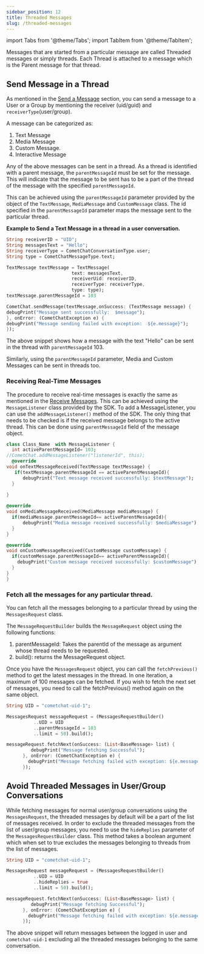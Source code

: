 ```yaml
---
sidebar_position: 12
title: Threaded Messages
slug: /threaded-messages
---
```


import Tabs from '@theme/Tabs';
import TabItem from '@theme/TabItem';

Messages that are started from a particular message are called Threaded messages or simply threads.
Each Thread is attached to a message which is the Parent message for that thread.

## Send Message in a Thread

As mentioned in the [Send a Message](send-message) section, you can send a message to a User or a Group by mentioning the receiver (uid/guid) and  `receiverType`(user/group).

A message can be categorized as:

1. Text Message
2. Media Message
3. Custom Message.
4. Interactive Message

Any of the above messages can be sent in a thread. As a thread is identified with a parent message, the `parentMessageId` must be set for the message. This will indicate that the message to be sent has to be a part of the thread of the message with the specified `parentMessageId`.

This can be achieved using the `parentMessageId` parameter provided by the object of the `TextMessage`, `MediaMessage` and `CustomMessage` class. The id specified in the `parentMessageId` parameter maps the message sent to the particular thread.

**Example to Send a Text Message in a thread in a user conversation.**

<Tabs>
<TabItem value="Dart" label="Dart">

  ```dart
String receiverID = "UID";
String messagesText = "Hello";
String receiverType = CometChatConversationType.user;
String type = CometChatMessageType.text; 

TextMessage textMessage = TextMessage(
                          text: messagesText,
                          receiverUid: receiverID,
                          receiverType: receiverType,
                          type: type);
textMessage.parentMessageId = 103

CometChat.sendMessage(textMessage,onSuccess: (TextMessage message) {
  debugPrint("Message sent successfully:  $message");
}, onError: (CometChatException e) {
  debugPrint("Message sending failed with exception:  ${e.message}");
});
  ```
</TabItem>
</Tabs>


The above snippet shows how a message with the text "Hello" can be sent in the thread with `parentMessageId` 103.

Similarly, using the `parentMessageId` parameter, Media and Custom Messages can be sent in threads too.

### Receiving Real-Time Messages

The procedure to receive real-time messages is exactly the same as mentioned in the [Receive Messages](receive-messages). This can be achieved using the `MessageListener` class provided by the SDK.
To add a MessageListener, you can use the `addMessageListener()` method of the SDK.
The only thing that needs to be checked is if the received message belongs to the active thread. This can be done using `parentMessageId` field of the message object.

<Tabs>
<TabItem value="Dart" label="Dart">

  ```dart
class Class_Name  with MessageListener {
	int activeParentMessageId= 103;
  //CometChat.addMessageListener("listenerId", this);
	@override
  void onTextMessageReceived(TextMessage textMessage) {
     if(textMessage.parentMessageId == activeParentMessageId){
        debugPrint("Text message received successfully: $textMessage");
    }
   
  }
  
  @override
  void onMediaMessageReceived(MediaMessage mediaMessage) {
    if(mediaMessage.parentMessageId== activeParentMessageId){
    	debugPrint("Media message received successfully: $mediaMessage");  
    } 	 
  }
  
  @override
  void onCustomMessageReceived(CustomMessage customMessage) {
    if(customMessage.parentMessageId== activeParentMessageId){
      debugPrint("Custom message received successfully: $customMessage"); 
    }    
  }  
} 
  ```
</TabItem>
</Tabs>



### Fetch all the messages for any particular thread.

You can fetch all the messages belonging to a particular thread by using the `MessagesRequest` class.

The `MessageRequestBuilder` builds the `MessageRequest` object using the following functions:

1. parentMessageId: Takes the parentId of the message as argument whose thread needs to be requested.
2. build(): returns the MessageRequest object.

Once you have the  `MessagesRequest` object, you can call the `fetchPrevious()` method to get the latest messages in the thread. In one iteration, a maximum of 100 messages can be fetched. If you wish to fetch the next set of messages, you need to call the fetchPrevious() method again on the same object.

<Tabs>
<TabItem value="Dart" label="Dart">

  ```dart
String UID = "cometchat-uid-1";

MessagesRequest messageRequest = (MessagesRequestBuilder()
            ..UID = UID
            ..parentMessageId = 103
            ..limit = 50).build();

messageRequest.fetchNext(onSuccess: (List<BaseMessage> list) {
           debugPrint("Message fetching Successful");
        }, onError: (CometChatException e) {
          debugPrint("Message fetching failed with exception: ${e.message}");
        });
  ```
</TabItem>
</Tabs>



## Avoid Threaded Messages in User/Group Conversations

While fetching messages for normal user/group conversations using the `MessagesRequest`, the threaded messages by default will be a part of the list of messages received. In order to exclude the threaded messages from the list of user/group messages, you need to use the `hideReplies` parameter of the `MessagesRequestBuilder` class. This method takes a boolean argument which when set to true excludes the messages belonging to threads from the list of messages.

<Tabs>
<TabItem value="Dart" label="Dart">

  ```dart
String UID = "cometchat-uid-1";

MessagesRequest messageRequest = (MessagesRequestBuilder()
            ..UID = UID
            ..hideReplies = true
            ..limit = 50).build();

messageRequest.fetchNext(onSuccess: (List<BaseMessage> list) {
           debugPrint("Message fetching Successful");
        }, onError: (CometChatException e) {
          debugPrint("Message fetching failed with exception: ${e.message}");
        });
  ```
</TabItem>
</Tabs>


The above snippet will return messages between the logged in user and `cometchat-uid-1` excluding all the threaded messages belonging to the same conversation.